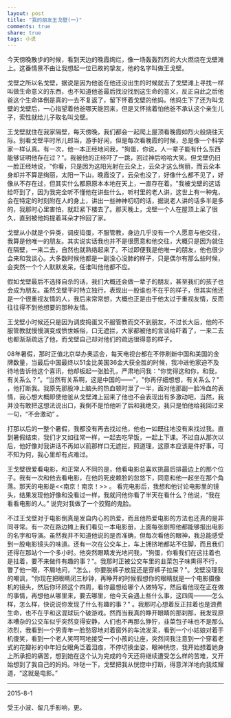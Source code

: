 ```yaml
---
layout: post
title: "我的朋友王戈壁(一)"
comments: true
share: true
tags: 小说
---
```





今天傍晚散步的时候，看到天边的晚霞绚烂，像一场轰轰烈烈的大火燃烧在戈壁滩上。这番情景不由让我想起一位已故的挚友，他的名字叫做王戈壁。

戈壁之所以名戈壁，据说是因为他爸在他还没出生的时候就去了戈壁滩上寻找一样叫做生命意义的东西，也不知道他爸最后找没找到这生命的意义，反正自此之后他爸这个生命体倒是真的一去不复返了，留下怀着戈壁的他妈。他妈生下了还为叫戈壁的戈壁后，一心指望着他爸哪天能回来，但是又怀揣着怕他爸不承认这个亲生儿子，索性就给儿子取名叫戈壁。

王戈壁就住在我家隔壁，每天傍晚，我们都会一起爬上屋顶看晚霞如烈火般烧往天际。别看戈壁平时吊儿郎当，游手好闲，但是每次看晚霞的时候，总是像一个科学家一样认真。有一次，他一本正经地问我，"狗蛋，你说，人一辈子能有什么东西能够证明他存在过？"。我被他的正经吓了一跳，回过神后哈哈大笑。但戈壁仍旧一脸正经地说，"你看，只是因为这阳光射在云朵上，云朵才这么绚丽，而云朵本身却并不算是绚丽，太阳一下山，晚霞没了，云朵也没了，好像什么都不见了，好像从不存在过，但其实什么都原原本本地在天上，一直存在着。"我被戈壁的这话给吓到了，因为我完全听不懂他在讲些什么，听村里的老人讲，这世上有一种鬼，会在特定的时刻附在人的身上，讲出一些神神叨叨的话，据说老人讲的话多半是多的，我那时心里害怕，就赶紧下楼去了。那天晚上，戈壁一个人在屋顶上呆了很久，直到被他妈提着耳朵才拎回了家。

戈壁从小就是个异类，调皮捣蛋，不服管教，身边几乎没有一个人愿意与他交往，我算是他唯一的朋友。其实说实话我也并不是很愿意和他交往，大概只是因为就住在隔壁，一来二去，自然也就熟络起来了。不过即便我是他唯一的朋友，他也很少会来和我谈心。大多数时候他都是一副没心没肺的样子，只是偶尔有那么些时候，会突然一个个人默默发呆，任谁叫他他都不应。

假如戈壁最后不选择自杀的话，我们大概还会做一辈子的朋友，甚至我们的孩子也会成为朋友。虽然戈壁平时特立独行，表现出一股谁也不在乎的样子，但其实他还是一个很重视友情的人，我后来常常想，大概也正是由于他太过于重视友情，反而往往得不到他想要的那种友情。

王戈壁小时候还只是因为调皮捣蛋又不服管教而交不到朋友，不过长大后，他的不服管教就慢慢演变成愤世嫉俗，口无遮拦，大家都被他的言谈给吓着了，一来二去也都渐渐疏远了他，而戈壁自己却对他们的疏远很得意的样子。

08年暑假，那时正值北京举办奥运会，每天电视台都在不停刷新中国和美国的金牌数量，当最后中国最终以51金比美国36金大获全胜的时候，我冲进他家迫不及待地告诉他这个喜讯，他却板起一张脸孔，严肃地问我：“你觉得这和你，和我，有关系么？”。“当然有关系啊，这是中国的——”，"你再仔细想想，有关系么？" ，他打断我。我原先那股冲上脑头的热血顿时泄了一半，面对他那副一脸冷血的表情，我心想大概即使他爸从戈壁滩上回来了他也不会表现出有多激动吧，当然，我并没有敢把这想法说出口，我倒不是怕他听了后和我绝交，我只是怕他给我回过来一句，“不会激动” 。

打那以后的一整个暑假，我都没有再去找过他，他也一如既往地没有来找过我。直到暑假结束，我们才又如往常一样，一起去吃早饭，一起上下课。不过自从那次以后，他好像对我讲话不再如以前那样口无遮拦，照道理，这原本应该是件好事，可不知为何，我心里却有点难过。

王戈壁很爱看电影，和正常人不同的是，他看电影总喜欢挑最后排最边上的那个位子。我有一次和他去看电影，在他的死皮赖脸的忽悠下，同意和他一起坐在那个角落。那天的电影是<<南京！南京！>> 。 看完电影后，我想和他讨论电影里的镜头，结果发现他好像和没看过一样，我就问他你看了半天在看什么？他说，“我在看看电影的人。”  说完对我做了一个狡黠的鬼脸。

不过王戈壁对于电影倒真是发自内心的热爱，而且他热爱电影的方法也还真的是非同寻常。有一次在路边摊上我们看见一本电影册，上面每张剧照他都能够报出电影的名字和导演。虽然我并不知道他说的是否准确，但每次看他的眼神，我总能感受到一股电影镜头的味道。还有一次在公交车上，车上拥挤地都站不住脚，而且我们还得在那站个一个多小时。他突然眼睛发光地问我，"狗蛋，你看我们在这拄着也是拄着，要不来做件有趣的事？"。我那时正被公交车里的韭菜包子味熏得不行，瞥了他一眼，不屑地问，"怎么，你要脱裤子放屁还是穿裤子拉屎？"。戈壁没理我的嘲讽，"你现在把眼睛闭三秒钟，再睁开的时候假想你的眼睛就是一个电影摄像机的镜头，然后你环顾这个四周，看你最想给哪个人做特写，然后看他现在正在做的事情，再想他从哪里来，要去哪里，他今天会遇上些什么事，这四周———怎么样，怎么样，快说说你发现了什么有趣的事？" 。我那时心想着反正拄着也是浪费生命，也不在乎和这混球玩个破游戏。然而当我真的睁开眼睛的那刹那，我发现原本嘈杂的公交车似乎突然变得安静，人们也不再那么狰狞，韭菜包子味也不是那么浓烈，我看到一个男青年一脸愁容地对着窗外的车流发呆，看到一个小姑娘对着手机傻笑，看到一个老人笑呵呵地接受一个小孩的让座，突然间我注意到一个穿着老式的花瓣衫的中年妇女眼角泛着泪痕，不停切换坐姿，眼神恍惚，我开始想着她身上所承担的痛苦，想到她在这个认为完成的今天还将继续遭受怎么样的苦难，又开始想到了我自己的妈妈。咔哒一下，戈壁把我从恍惚中打断，得意洋洋地向我炫耀道，“这就是电影。”

---

2015-8-1

受王小波、留几手影响，更。
